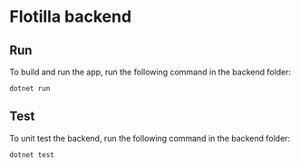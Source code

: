 # Flotilla backend

## Run

To build and run the app, run the following command in the backend folder:

```
dotnet run
```

## Test

To unit test the backend, run the following command in the backend folder:

```
dotnet test
```